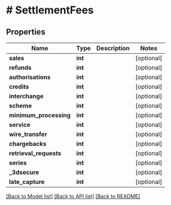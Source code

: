 # # SettlementFees

## Properties

Name | Type | Description | Notes
------------ | ------------- | ------------- | -------------
**sales** | **int** |  | [optional]
**refunds** | **int** |  | [optional]
**authorisations** | **int** |  | [optional]
**credits** | **int** |  | [optional]
**interchange** | **int** |  | [optional]
**scheme** | **int** |  | [optional]
**minimum_processing** | **int** |  | [optional]
**service** | **int** |  | [optional]
**wire_transfer** | **int** |  | [optional]
**chargebacks** | **int** |  | [optional]
**retrieval_requests** | **int** |  | [optional]
**series** | **int** |  | [optional]
**_3dsecure** | **int** |  | [optional]
**late_capture** | **int** |  | [optional]

[[Back to Model list]](../../README.md#models) [[Back to API list]](../../README.md#endpoints) [[Back to README]](../../README.md)
